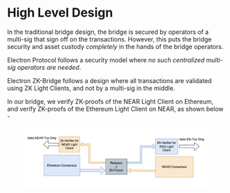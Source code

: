 # High Level Design

In the traditional bridge design, the bridge is secured by operators of a multi-sig that sign off on the transactions. However, this puts the bridge security and asset custody _completely_ in the hands of the bridge operators.

Electron Protocol follows a security model where _no such centralized multi-sig operators are needed_.

Electron ZK-Bridge follows a design where all transactions are validated using ZK Light Clients, and not by a multi-sig in the middle.

In our bridge, we verify ZK-proofs of the NEAR Light Client on Ethereum, and verify ZK-proofs of the Ethereum Light Client on NEAR, as shown below -



<figure><img src="../.gitbook/assets/Screenshot 2023-02-28 at 12.07.30 AM.png" alt=""><figcaption></figcaption></figure>

